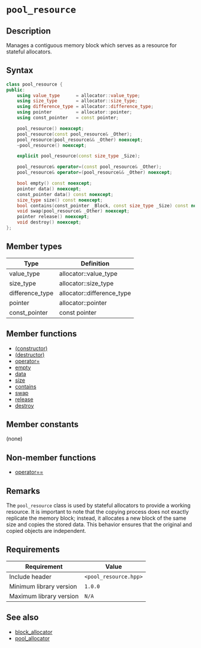 # `pool_resource`

## Description

Manages a contiguous memory block which serves as a resource for stateful allocators.

## Syntax

```cpp
class pool_resource {
public:
    using value_type      = allocator::value_type;
    using size_type       = allocator::size_type;
    using difference_type = allocator::difference_type;
    using pointer         = allocator::pointer;
    using const_pointer   = const pointer;

    pool_resource() noexcept;
    pool_resource(const pool_resource& _Other);
    pool_resource(pool_resource&& _Other) noexcept;
    ~pool_resource() noexcept;

    explicit pool_resource(const size_type _Size);

    pool_resource& operator=(const pool_resource& _Other);
    pool_resource& operator=(pool_resource&& _Other) noexcept;

    bool empty() const noexcept;
    pointer data() noexcept;
    const_pointer data() const noexcept;
    size_type size() const noexcept;
    bool contains(const_pointer _Block, const size_type _Size) const noexcept;
    void swap(pool_resource& _Other) noexcept;
    pointer release() noexcept;
    void destroy() noexcept;
};
```

## Member types

| Type            | Definition                 |
|-----------------|----------------------------|
| value_type      | allocator::value_type      |
| size_type       | allocator::size_type       |
| difference_type | allocator::difference_type |
| pointer         | allocator::pointer         |
| const_pointer   | const pointer              |

## Member functions

- [(constructor)](pool_resource-ctor.md)
- [(destructor)](pool_resource-dtor.md)
- [operator=](pool_resource-operator-assign.md)
- [empty](pool_resource-empty.md)
- [data](pool_resource-data.md)
- [size](pool_resource-size.md)
- [contains](pool_resource-contains.md)
- [swap](pool_resource-swap.md)
- [release](pool_resource-release.md)
- [destroy](pool_resource-destroy.md)

## Member constants

(none)

## Non-member functions

- [operator==](pool_resource-operator-cmp.md)

## Remarks

The `pool_resource` class is used by stateful allocators to provide a working resource. It is important to note that the copying process 
does not exactly replicate the memory block; instead, it allocates a new block of the same size and copies the stored data. This 
behavior ensures that the original and copied objects are independent.

## Requirements

| Requirement             | Value                 |
|-------------------------|-----------------------|
| Include header          | `<pool_resource.hpp>` |
| Minimum library version | `1.0.0`               |
| Maximum library version | `N/A`                 |

## See also

- [block_allocator](../block_allocator/block_allocator.md)
- [pool_allocator](../pool_allocator/pool_allocator.md)